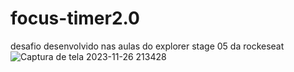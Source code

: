 # focus-timer2.0
desafio desenvolvido nas aulas do explorer stage 05 da rockeseat 
![Captura de tela 2023-11-26 213428](https://github.com/dantascrispim/focus-timer2.0/assets/114705745/222e2cd1-4bb4-4608-b6cc-21fdbbe0731f)
